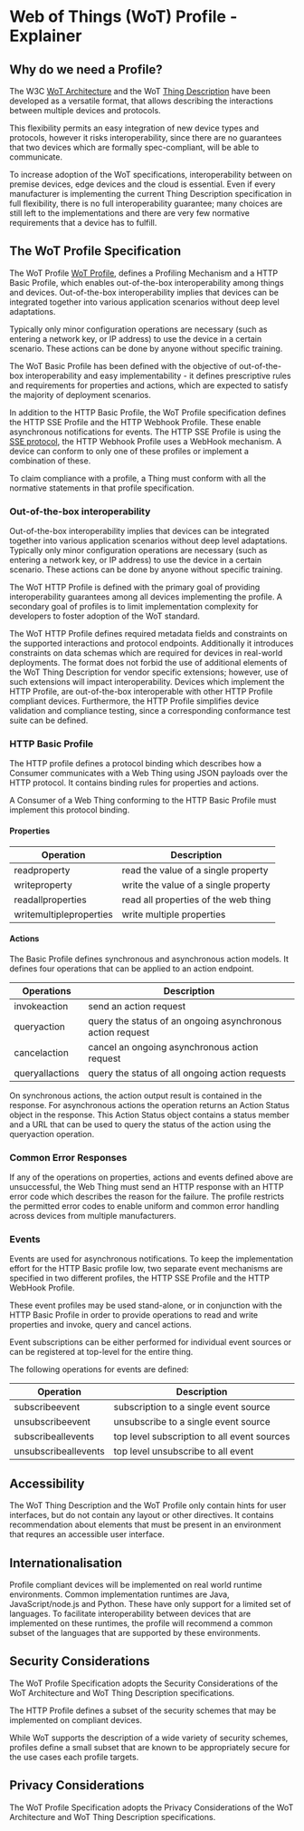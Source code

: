 # Web of Things (WoT) Profile - Explainer

## Why do we need a Profile?

The W3C [WoT Architecture][wot-architecture11] and the WoT [Thing Description][wot-thing-description11] have been developed as a versatile format, that allows describing the interactions between multiple devices and protocols.

This flexibility permits an easy integration of new device types and protocols, however it risks interoperability, since there are no guarantees that two devices which are formally spec-compliant, will be able to communicate.

To increase adoption of the WoT specifications, interoperability between on premise devices, edge devices and the cloud is essential. Even if every manufacturer is implementing the current Thing Description specification in full flexibility, there is no full interoperability guarantee; many choices are still left to the implementations and there are very few normative requirements that a device has to fulfill.

[wot-architecture11]: https://www.w3.org/TR/wot-architecture11/
[wot-thing-description11]: https://www.w3.org/TR/wot-thing-description11/

## The WoT Profile Specification

The WoT Profile
<a href="https://w3c.github.io/wot-profile/">WoT Profile</a>,
defines a Profiling Mechanism and a HTTP Basic Profile,
which enables out-of-the-box interoperability among things and devices.
Out-of-the-box interoperability implies that devices can be integrated together
into various application scenarios without deep level adaptations.

Typically only minor configuration operations are necessary
(such as entering a network key, or IP address) to use the device in a certain scenario.
These actions can be done by anyone without specific training.

The WoT Basic Profile has been defined with the objective of out-of-the-box interoperability and easy implementability - it defines prescriptive rules and requirements for properties and actions, which are expected to satisfy the majority of deployment scenarios.

In addition to the HTTP Basic Profile, the WoT Profile specification defines the HTTP SSE Profile
and the HTTP Webhook Profile. These enable asynchronous notifications for events.
The HTTP SSE Profile is using the [SSE protocol](https://html.spec.whatwg.org/multipage/server-sent-events.html#server-sent-events),
 the HTTP Webhook Profile uses a WebHook mechanism. A device can conform to only one of these profiles or implement a combination of these.

To claim compliance with a profile, a Thing must conform with all the normative statements in that profile specification.

### Out-of-the-box interoperability

Out-of-the-box interoperability implies that devices can be integrated together into various application scenarios without deep level adaptations. Typically only minor configuration operations are necessary (such as entering a network key, or IP address) to use the device in a certain scenario. These actions can be done by anyone without specific training.

The WoT HTTP Profile is defined with the primary goal of providing interoperability guarantees among all devices implementing the profile. A secondary goal of profiles is to limit implementation complexity for developers to foster adoption of the WoT standard.

 The WoT HTTP Profile defines required metadata fields and constraints on the supported interactions and protocol endpoints. Additionally it introduces constraints on data schemas which are required for devices in real-world deployments.
The format does not forbid the use of additional elements of the WoT Thing Description for vendor specific extensions; however, use of such extensions will impact interoperability.
Devices which implement the HTTP Profile, are out-of-the-box interoperable with other HTTP Profile compliant devices.
Furthermore, the HTTP Profile simplifies device validation and compliance testing, since a corresponding conformance test suite can be defined.

### HTTP Basic Profile
The HTTP profile defines a protocol binding which describes how a Consumer communicates with a Web Thing using JSON payloads over the HTTP protocol. It contains binding rules for properties and actions.

A Consumer of  a Web Thing conforming to the HTTP Basic Profile must implement this protocol binding.

#### Properties

|   Operation  | Description                        |
| ------------- | --------------------- |
| readproperty |  read the value of a single property |
| writeproperty | write the value of a single property |
| readallproperties  | read all properties of the web thing |
|  writemultipleproperties | write multiple properties |

#### Actions

 The Basic Profile defines synchronous and asynchronous action models.
 It defines four operations that can be applied to an action endpoint.

|   Operations    | Description                     |
| --------------- | --------------------- |
| invokeaction    | send an action request |
| queryaction     | query the status of an ongoing asynchronous action request |
| cancelaction    | cancel an ongoing asynchronous action request |
| queryallactions | query the status of all ongoing action requests |

On synchronous actions, the action output result is contained in the response.
For asynchronous actions the operation returns an Action Status object in the response.
This Action Status object contains a status member and a URL that can be used
to query the status of the action using the queryaction operation.

### Common Error Responses
If any of the operations on properties, actions and events defined above are unsuccessful, the Web Thing must send an HTTP response with an HTTP error code which describes the reason for the failure. The profile restricts the permitted error codes to enable uniform and common error handling across devices from multiple manufacturers.

### Events

Events are used for asynchronous notifications. To keep the implementation effort for the HTTP Basic profile low, two separate event mechanisms are specified in two different profiles, the HTTP SSE Profile and the HTTP WebHook Profile.

These event profiles may be used stand-alone, or in conjunction with the HTTP Basic Profile
in order to provide operations to read and write properties and invoke, query and cancel actions.

Event subscriptions can be either performed for individual event sources or can be registered at top-level for the entire thing.

The following operations for events are defined:

|   Operation  | Description                        |
| ------------- | --------------------- |
|subscribeevent  | 	subscription to a single event source |
|unsubscribeevent |	unsubscribe to a single event source |
|subscribeallevents	 | top level subscription to all event sources |
|unsubscribeallevents |	top level unsubscribe to all event |sources |

## Accessibility

The WoT Thing Description and the WoT Profile only contain hints for user interfaces, but do not contain any layout or other directives.
It contains recommendation about elements that must be present in an environment that requres an accessible user interface.

## Internationalisation

Profile compliant devices will be implemented on real world runtime environments. Common implementation runtimes are Java, JavaScript/node.js and Python.
These have only support for a limited set of languages. To facilitate interoperability between devices that are implemented on these runtimes, the profile will recommend a common subset of the languages that are supported by these environments.

## Security Considerations

The WoT Profile Specification adopts the Security Considerations of the WoT Architecture and WoT Thing Description specifications.

The HTTP Profile defines a subset of the security schemes that may be implemented on compliant devices.

While WoT supports the description of a wide variety of security schemes, profiles define a small subset that are known to be appropriately secure for the use cases each profile targets.

## Privacy Considerations

The WoT Profile Specification adopts the Privacy Considerations of the WoT Architecture and WoT Thing Description specifications.
